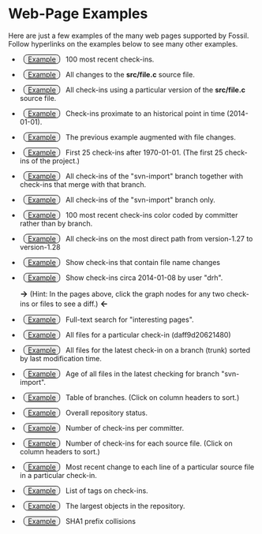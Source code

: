 Web-Page Examples
=================

Here are just a few examples of the many web pages supported
by Fossil.  Follow hyperlinks on the examples below to see many
other examples.
<style>
.exbtn {
  border: 1px solid #000;
  margin: 1ex;
  border-radius: 1ex;
  padding: 0 1ex;
  background-color: #eee;
}
</style>

  *  <a target='_blank' class='exbtn'
     href='$ROOT/timeline?y=ci&n=100'>Example</a>
     100 most recent check-ins.

  *  <a target='_blank' class='exbtn'
     href='$ROOT/finfo?name=src/file.c'>Example</a>
     All changes to the <b>src/file.c</b> source file.

  *  <a target='_blank' class='exbtn'
     href='$ROOT/timeline?n=200&uf=0c3c2d086a'>Example</a>
     All check-ins using a particular version of the <b>src/file.c</b>
     source file.

  *  <a target='_blank' class='exbtn'
     href='$ROOT/timeline?n=11&y=ci&c=2014-01-01'>Example</a>
     Check-ins proximate to an historical point in time (2014-01-01).

  *  <a target='_blank' class='exbtn'
     href='$ROOT/timeline?n=11&y=ci&c=2014-01-01&v=1'>Example</a>
     The previous example augmented with file changes.

  *  <a target='_blank' class='exbtn'
     href='$ROOT/timeline?n=25&y=ci&a=1970-01-01'>Example</a>
     First 25 check-ins after 1970-01-01.  (The first 25 check-ins of
     the project.)

  *  <a target='_blank' class='exbtn'
     href='$ROOT/timeline?n=200&r=svn-import'>Example</a>
     All check-ins of the "svn-import" branch together with check-ins
     that merge with that branch.

  *  <a target='_blank' class='exbtn'
     href='$ROOT/timeline?n=200&t=svn-import'>Example</a>
     All check-ins of the "svn-import" branch only.

  *  <a target='_blank' class='exbtn'
     href='$ROOT/timeline?n=100&y=ci&ubg'>Example</a>
     100 most recent check-ins color coded by committer rather than by branch.

  *  <a target='_blank' class='exbtn'
     href='$ROOT/timeline?from=version-1.27&to=version-1.28'>Example</a>
     All check-ins on the most direct path from
     version-1.27 to version-1.28

  *  <a target='_blank' class='exbtn'
     href='$ROOT/timeline?namechng'>Example</a>
     Show check-ins that contain file name changes

  *  <a target='_blank' class='exbtn'
     href='$ROOT/timeline?u=drh&c=2014-01-08&y=ci'>Example</a>
     Show check-ins circa 2014-01-08 by user "drh".

     <big><b>&rarr;</b></big> (Hint:  In the pages above, click the graph nodes
     for any two check-ins or files to see a diff.)
     <big><b>&larr;</b></big>

  *  <a target='_blank' class='exbtn'
     href='$ROOT/search?s=interesting+pages'>Example</a>
     Full-text search for "interesting pages".

  *  <a target='_blank' class='exbtn'
     href='$ROOT/tree?ci=daff9d20621&type=tree'>Example</a>
     All files for a particular check-in (daff9d20621480)

  *  <a target='_blank' class='exbtn'
     href='$ROOT/tree?ci=trunk&type=tree&mtime=1'>Example</a>
     All files for the latest check-in on a branch (trunk) sorted by
     last modification time.

  *  <a target='_blank' class='exbtn'
     href='$ROOT/fileage?name=svn-import'>Example</a>
     Age of all files in the latest checking for branch "svn-import".

  *  <a target='_blank' class='exbtn'
     href='$ROOT/brlist'>Example</a>
     Table of branches.  (Click on column headers to sort.)

  *  <a target='_blank' class='exbtn'
     href='$ROOT/stat'>Example</a>
     Overall repository status.

  *  <a target='_blank' class='exbtn'
     href='$ROOT/reports?type=ci&view=byuser'>Example</a>
     Number of check-ins per committer.

  *  <a target='_blank' class='exbtn'
     href='$ROOT/reports?view=byfile'>Example</a>
     Number of check-ins for each source file.
     (Click on column headers to sort.)

  *  <a target='_blank' class='exbtn'
     href='$ROOT/blame?checkin=5260fbf63287&filename=src/rss.c&limit=-1'>
       Example</a>
     Most recent change to each line of a particular source file in a
     particular check-in.

  *  <a target='_blank' class='exbtn'
     href='$ROOT/taglist'>Example</a>
     List of tags on check-ins.

  *  <a target='_blank' class='exbtn'
     href='$ROOT/bigbloblist'>Example</a>
     The largest objects in the repository.

  *  <a target='_blank' class='exbtn'
     href='$ROOT/hash-collisions'>Example</a>
     SHA1 prefix collisions

